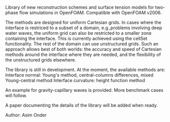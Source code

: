 Library of new reconstruction schemes and surface tension models for two-phase flow simulations in OpenFOAM.  Compatible with OpenFOAM v2006.

The methods are designed for uniform Cartesian grids. In cases where the interface is restriced to a subset of a domain, e.g.,problems involving deep water waves, the uniform grid can also be restricted to a smaller zone containing the interface. This is currently achieved using the cellSet functionality. The rest of the domain can use unstructured grids. Such an approach allows best of both worlds: the accuracy and speed of Cartesian methods around the interface where they are needed, and the flexibility of the unstructured grids elsewhere. 

The library is still in development. At the moment, the available methods are:
Interface normal: Young's method, central-columns differences, mixed Young-central method
Interface curvature: height function method

An example for gravity-capillary waves is provided. More benchmark cases will follow.

A paper documenting the details of the library will be added when ready.

Author: Asim Onder



